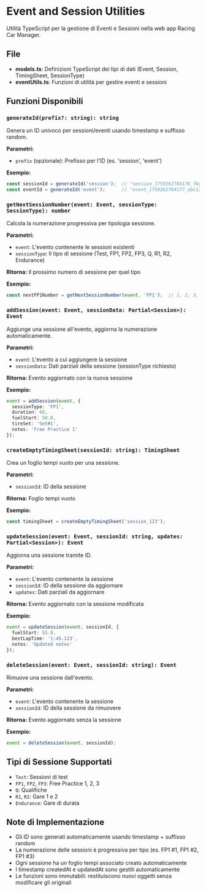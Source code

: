 # Event and Session Utilities

Utilità TypeScript per la gestione di Eventi e Sessioni nella web app Racing Car Manager.

## File

- **models.ts**: Definizioni TypeScript dei tipi di dati (Event, Session, TimingSheet, SessionType)
- **eventUtils.ts**: Funzioni di utilità per gestire eventi e sessioni

## Funzioni Disponibili

### `generateId(prefix?: string): string`
Genera un ID univoco per sessioni/eventi usando timestamp e suffisso random.

**Parametri:**
- `prefix` (opzionale): Prefisso per l'ID (es. 'session', 'event')

**Esempio:**
```typescript
const sessionId = generateId('session');  // "session_1759262784176_fkg7my4"
const eventId = generateId('event');      // "event_1759262784177_abc123x"
```

### `getNextSessionNumber(event: Event, sessionType: SessionType): number`
Calcola la numerazione progressiva per tipologia sessione.

**Parametri:**
- `event`: L'evento contenente le sessioni esistenti
- `sessionType`: Il tipo di sessione (Test, FP1, FP2, FP3, Q, R1, R2, Endurance)

**Ritorna:** Il prossimo numero di sessione per quel tipo

**Esempio:**
```typescript
const nextFP1Number = getNextSessionNumber(event, 'FP1');  // 1, 2, 3, etc.
```

### `addSession(event: Event, sessionData: Partial<Session>): Event`
Aggiunge una sessione all'evento, aggiorna la numerazione automaticamente.

**Parametri:**
- `event`: L'evento a cui aggiungere la sessione
- `sessionData`: Dati parziali della sessione (sessionType richiesto)

**Ritorna:** Evento aggiornato con la nuova sessione

**Esempio:**
```typescript
event = addSession(event, {
  sessionType: 'FP1',
  duration: 60,
  fuelStart: 50.0,
  tireSet: 'Set#1',
  notes: 'Free Practice 1'
});
```

### `createEmptyTimingSheet(sessionId: string): TimingSheet`
Crea un foglio tempi vuoto per una sessione.

**Parametri:**
- `sessionId`: ID della sessione

**Ritorna:** Foglio tempi vuoto

**Esempio:**
```typescript
const timingSheet = createEmptyTimingSheet('session_123');
```

### `updateSession(event: Event, sessionId: string, updates: Partial<Session>): Event`
Aggiorna una sessione tramite ID.

**Parametri:**
- `event`: L'evento contenente la sessione
- `sessionId`: ID della sessione da aggiornare
- `updates`: Dati parziali da aggiornare

**Ritorna:** Evento aggiornato con la sessione modificata

**Esempio:**
```typescript
event = updateSession(event, sessionId, {
  fuelStart: 55.0,
  bestLapTime: '1:45.123',
  notes: 'Updated notes'
});
```

### `deleteSession(event: Event, sessionId: string): Event`
Rimuove una sessione dall'evento.

**Parametri:**
- `event`: L'evento contenente la sessione
- `sessionId`: ID della sessione da rimuovere

**Ritorna:** Evento aggiornato senza la sessione

**Esempio:**
```typescript
event = deleteSession(event, sessionId);
```

## Tipi di Sessione Supportati

- `Test`: Sessioni di test
- `FP1`, `FP2`, `FP3`: Free Practice 1, 2, 3
- `Q`: Qualifiche
- `R1`, `R2`: Gare 1 e 2
- `Endurance`: Gare di durata

## Note di Implementazione

- Gli ID sono generati automaticamente usando timestamp + suffisso random
- La numerazione delle sessioni è progressiva per tipo (es. FP1 #1, FP1 #2, FP1 #3)
- Ogni sessione ha un foglio tempi associato creato automaticamente
- I timestamp createdAt e updatedAt sono gestiti automaticamente
- Le funzioni sono immutabili: restituiscono nuovi oggetti senza modificare gli originali
